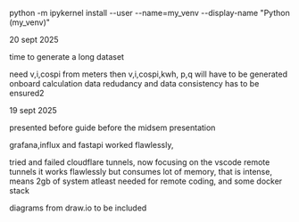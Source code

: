 



python -m ipykernel install --user --name=my_venv --display-name "Python (my_venv)"




20 sept 2025

time to generate a long dataset

need v,i,cospi from meters
then v,i,cospi,kwh, p,q will have to be generated onboard calculation
data redudancy and data consistency has to be ensured2



19 sept 2025

presented before guide before the midsem presentation

grafana,influx and fastapi worked flawlessly, 

tried and failed cloudflare tunnels, now focusing on the vscode remote tunnels
it works flawlessly but consumes lot of memory, that is intense, means 2gb of system atleast needed for remote coding, and some docker stack

diagrams from draw.io to be included
